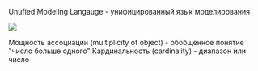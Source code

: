 Unufied Modeling Langauge - унифицированный язык моделирования

![](диаграмма_классов_детализированная.png)

Мощность ассоциации (multiplicity of object) -  обобщенное понятие "число больше одного"
Кардинальность (cardinality) - диапазон или число  